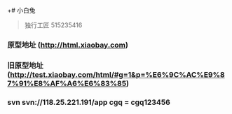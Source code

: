 +# 小白兔

> 独行工匠 515235416

### 原型地址 (http://html.xiaobay.com)
### 旧原型地址 (http://test.xiaobay.com/html/#g=1&p=%E6%9C%AC%E9%87%91%E8%AF%A6%E6%83%85)
### svn     svn://118.25.221.191/app  cgq = cgq123456


